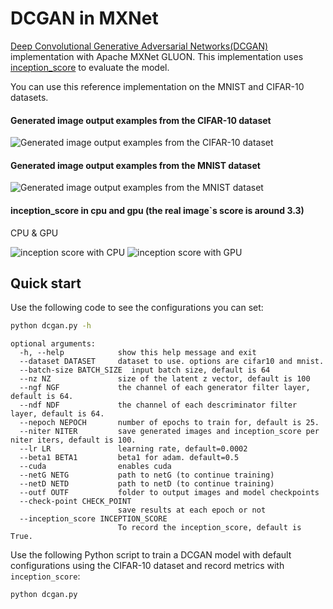 # DCGAN in MXNet

[Deep Convolutional Generative Adversarial Networks(DCGAN)](https://arxiv.org/abs/1511.06434) implementation with Apache MXNet GLUON.
This implementation uses [inception_score](https://github.com/openai/improved-gan) to evaluate the model.

You can use this reference implementation on the MNIST and CIFAR-10 datasets.


#### Generated image output examples from the CIFAR-10 dataset
![Generated image output examples from the CIFAR-10 dataset](https://raw.githubusercontent.com/dmlc/web-data/master/mxnet/example/gluon/DCGAN/fake_img_iter_13900.png)

#### Generated image output examples from the MNIST dataset
![Generated image output examples from the MNIST dataset](https://raw.githubusercontent.com/dmlc/web-data/master/mxnet/example/gluon/DCGAN/fake_img_iter_21700.png)

#### inception_score in cpu and gpu (the real image`s score is around 3.3)
CPU & GPU

![inception score with CPU](https://raw.githubusercontent.com/dmlc/web-data/master/mxnet/example/gluon/DCGAN/inception_score_cifar10_cpu.png)
![inception score with GPU](https://raw.githubusercontent.com/dmlc/web-data/master/mxnet/example/gluon/DCGAN/inception_score_cifar10.png)

## Quick start
Use the following code to see the configurations you can set:
```bash
python dcgan.py -h
```
    

    optional arguments:
      -h, --help            show this help message and exit
      --dataset DATASET     dataset to use. options are cifar10 and mnist.
      --batch-size BATCH_SIZE  input batch size, default is 64
      --nz NZ               size of the latent z vector, default is 100
      --ngf NGF             the channel of each generator filter layer, default is 64.
      --ndf NDF             the channel of each descriminator filter layer, default is 64.
      --nepoch NEPOCH       number of epochs to train for, default is 25.
      --niter NITER         save generated images and inception_score per niter iters, default is 100.
      --lr LR               learning rate, default=0.0002
      --beta1 BETA1         beta1 for adam. default=0.5
      --cuda                enables cuda
      --netG NETG           path to netG (to continue training)
      --netD NETD           path to netD (to continue training)
      --outf OUTF           folder to output images and model checkpoints
      --check-point CHECK_POINT
                            save results at each epoch or not
      --inception_score INCEPTION_SCORE
                            To record the inception_score, default is True.


Use the following Python script to train a DCGAN model with default configurations using the CIFAR-10 dataset and record metrics with `inception_score`:
```bash
python dcgan.py
```
